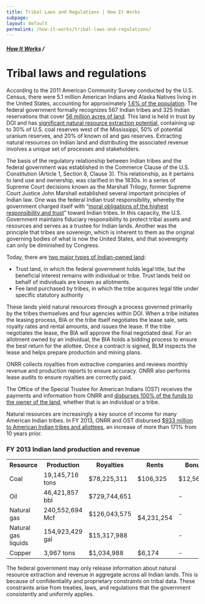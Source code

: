 ```yaml
---
title: Tribal Laws and Regulations | How It Works
subpage:
layout: default
permalink: /how-it-works/tribal-laws-and-regulations/
---
```


<div class="container-outer container-padded">

  <h5><a href="{{site.baseurl}}{{site.permalink}}">How It Works</a> /</h5>
  <h1>Tribal laws and regulations</h1>
  
  <p>According to the 2011 American Community Survey conducted by the U.S. Census, there were 5.1 million American Indians and Alaska Natives living in the United States, accounting for approximately <a href="https://www.census.gov/newsroom/releases/archives/facts_for_features_special_editions/cb12-ff22.html">1.6% of the population</a>. The federal government formally recognizes 567 Indian tribes and 325 Indian reservations that cover <a href="http://www.blm.gov/public_land_statistics/pls13/pls2013.pdf">56 million acres of land</a>. This land is held in trust by DOI and has <a href="http://www.resourcegovernance.org/sites/default/files/RWI_Native_American_Lands_2011.pdf">significant natural resource extraction potential</a>, containing up to 30% of U.S. coal reserves west of the Mississippi, 50% of potential uranium reserves, and 20% of known oil and gas reserves. Extracting natural resources on Indian land and distributing the associated revenue involves a unique set of processes and stakeholders.</p>
  
  <p>The basis of the regulatory relationship between Indian tribes and the federal government was established in the Commerce Clause of the U.S. Constitution (Article 1, Section 8, Clause 3). This relationship, as it pertains to land use and ownership, was clarified in the 1830s. In a series of Supreme Court decisions known as the Marshall Trilogy, former Supreme Court Justice John Marshall established several important principles of Indian law. One was the federal Indian trust responsibility, whereby the government charged itself with “<a href="http://www.bia.gov/FAQs/index.htm">moral obligations of the highest responsibility and trust</a>” toward Indian tribes. In this capacity, the U.S. Government maintains fiduciary responsibility to protect tribal assets and resources and serves as a trustee for Indian lands. Another was the principle that tribes are sovereign, which is inherent to them as the original governing bodies of what is now the United States, and that sovereignty can only be diminished by Congress.</p>
  
  <p>Today, there are <a href="http://teeic.indianaffairs.gov/triballand/">two major types of Indian-owned land</a>:</p>
  
  <ul class="list-bullet">
	  <li>Trust land, in which the federal government holds legal title, but the beneficial interest remains with individual or tribe. Trust lands held on behalf of individuals are known as allotments.</li>
	  <li>Fee land purchased by tribes, in which the tribe acquires legal title under specific statutory authority</li>
  </ul>
  
  <p>These lands yield natural resources through a process governed primarily by the tribes themselves and four agencies within DOI. When a tribe initiates the leasing process, BIA or the tribe itself negotiates the lease sale, sets royalty rates and rental amounts, and issues the lease. If the tribe negotiates the lease, the BIA will approve the final negotiated deal. For an allotment owned by an individual, the BIA holds a bidding process to ensure the best return for the allottee. Once a contract is signed, BLM inspects the lease and helps prepare production and mining plans.</p>
  
  <p>ONRR collects royalties from extractive companies and reviews monthly revenue and production reports to ensure accuracy. ONRR also performs lease audits to ensure royalties are correctly paid.</p>
  
  <p>The Office of the Special Trustee for American Indians (OST) receives the payments and information from ONRR and <a href="http://www.onrr.gov/IndianServices/pdfdocs/FrequentlyAskedQuestion.pdf">disburses 100% of the funds to the owner of the land</a>, whether that is an individual or a tribe.</p>
  
  <p>Natural resources are increasingly a key source of income for many American Indian tribes. In FY 2013, ONRR and OST disbursed <a href="http://statistics.onrr.gov/ReportTool.aspx">$933 million to American Indian tribes and allottees</a>, an increase of more than 171% from 10 years prior.</p>
  
  <h3>FY 2013 Indian land production and revenue</h3>
  
  <table>
    <tr>
      <th>Resource</th>
      <th>Production</th>
      <th>Royalties</th>
	  <th>Rents</th>
	  <th>Bonuses</th>
    </tr>
    <tr>
      <td>Coal</td>
      <td>19,145,716 tons</td>
      <td>$78,225,311</td>
	  <td>$106,325</td>
	  <td>$12,561,353</td>
    </tr>
    <tr>
      <td>Oil</td>
      <td>46,421,857 bbl</td>
      <td>$729,744,651</td>
	  <td rowspan="3">$4,231,254</td>
	  <td>-</td>
    </tr>
    <tr>
      <td>Natural gas</td>
      <td>240,552,694 Mcf</td>
      <td>$126,043,575</td>
	  <td>-</td>
    </tr>
    <tr>
      <td>Natural gas liquids</td>
      <td>154,923,429 gal</td>
      <td>$15,317,988</td>
	  <td>-</td>
    </tr>
    <tr>
      <td>Copper</td>
      <td>3,967 tons</td>
      <td>$1,034,988</td>
	  <td>$6,174</td>
	  <td>-</td>
    </tr>
  </table>
  
  <p>The federal government may only release information about natural resource extraction and revenue in aggregate across all Indian lands. This is because of confidentiality and proprietary constraints on tribal data. These constraints arise from treaties, laws, and regulations that the government consistently and uniformly applies.</p>

</div>
